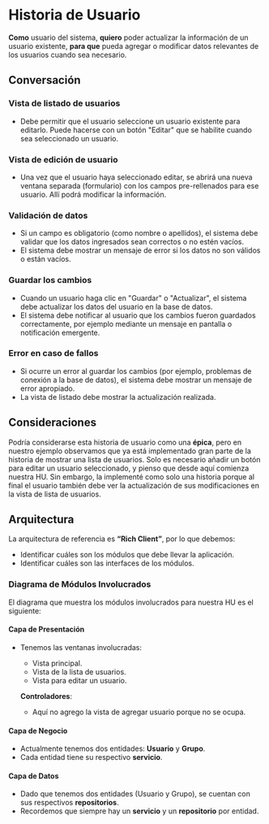 # Historia de Usuario

**Como** usuario del sistema, **quiero** poder actualizar la información de un usuario existente, **para que** pueda agregar o modificar datos relevantes de los usuarios cuando sea necesario.

## Conversación

### Vista de listado de usuarios
- Debe permitir que el usuario seleccione un usuario existente para editarlo. Puede hacerse con un botón "Editar" que se habilite cuando sea seleccionado un usuario.

### Vista de edición de usuario
- Una vez que el usuario haya seleccionado editar, se abrirá una nueva ventana separada (formulario) con los campos pre-rellenados para ese usuario. Allí podrá modificar la información.

### Validación de datos
- Si un campo es obligatorio (como nombre o apellidos), el sistema debe validar que los datos ingresados sean correctos o no estén vacíos.
- El sistema debe mostrar un mensaje de error si los datos no son válidos o están vacíos.

### Guardar los cambios
- Cuando un usuario haga clic en "Guardar" o "Actualizar", el sistema debe actualizar los datos del usuario en la base de datos.
- El sistema debe notificar al usuario que los cambios fueron guardados correctamente, por ejemplo mediante un mensaje en pantalla o notificación emergente.

### Error en caso de fallos
- Si ocurre un error al guardar los cambios (por ejemplo, problemas de conexión a la base de datos), el sistema debe mostrar un mensaje de error apropiado.
- La vista de listado debe mostrar la actualización realizada.

## Consideraciones

Podría considerarse esta historia de usuario como una **épica**, pero en nuestro ejemplo observamos que ya está implementado gran parte de la historia de mostrar una lista de usuarios. Solo es necesario añadir un botón para editar un usuario seleccionado, y pienso que desde aquí comienza nuestra HU. Sin embargo, la implementé como solo una historia porque al final el usuario también debe ver la actualización de sus modificaciones en la vista de lista de usuarios.

## Arquitectura

La arquitectura de referencia es **“Rich Client”**, por lo que debemos:

- Identificar cuáles son los módulos que debe llevar la aplicación.
- Identificar cuáles son las interfaces de los módulos.

### Diagrama de Módulos Involucrados

El diagrama que muestra los módulos involucrados para nuestra HU es el siguiente:

#### Capa de Presentación
- Tenemos las ventanas involucradas:
  - Vista principal.
  - Vista de la lista de usuarios.
  - Vista para editar un usuario.
  
  **Controladores**:
  - Aquí no agrego la vista de agregar usuario porque no se ocupa.

#### Capa de Negocio
- Actualmente tenemos dos entidades: **Usuario** y **Grupo**.
- Cada entidad tiene su respectivo **servicio**.

#### Capa de Datos
- Dado que tenemos dos entidades (Usuario y Grupo), se cuentan con sus respectivos **repositorios**.
- Recordemos que siempre hay un **servicio** y un **repositorio** por entidad.
